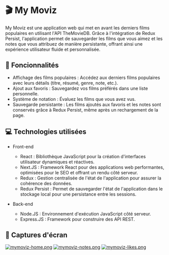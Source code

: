 # 🎬 My Moviz
My Moviz est une application web qui met en avant les derniers films populaires en utilisant l'API TheMovieDB. Grâce à l'intégration de Redux Persist, l'application permet de sauvegarder les films que vous aimez et les notes que vous attribuez de manière persistante, offrant ainsi une expérience utilisateur fluide et personnalisée.

## 🌟 Foncionnalités
- Affichage des films populaires : Accédez aux derniers films populaires avec leurs détails (titre, résumé, genre, note, etc.).
- Ajout aux favoris : Sauvegardez vos films préférés dans une liste personnelle.
- Système de notation : Évaluez les films que vous avez vus.
- Sauvegarde persistante : Les films ajoutés aux favoris et les notes sont conservés grâce à Redux Persist, même après un rechargement de la page.


## 💻 Technologies utilisées
- Front-end
  - React : Bibliothèque JavaScript pour la création d'interfaces utilisateur dynamiques et réactives.
  - Next.JS : Framework React pour des applications web performantes, optimisées pour le SEO et offrant un rendu côté serveur.
  - Redux :  Gestion centralisée de l'état de l'application pour assurer la cohérence des données.
  - Redux Persist : Permet de sauvegarder l'état de l'application dans le stockage local pour une persistance entre les sessions.

- Back-end
  - Node.JS : Environnement d'exécution JavaScript côté serveur.
  - Express.JS : Framework pour construire des API REST.

## 📸 Captures d'écran
[![mymoviz-home.png](https://i.postimg.cc/6q2X5PKK/mymoviz-home.png)](https://postimg.cc/rRkbfQzZ)
[![mymoviz-notes.png](https://i.postimg.cc/FHZs62sC/mymoviz-notes.png)](https://postimg.cc/JssLDYXj) [![mymoviz-likes.png](https://i.postimg.cc/VNh1Q1yg/mymoviz-likes.png)](https://postimg.cc/1gDbwk3V)

